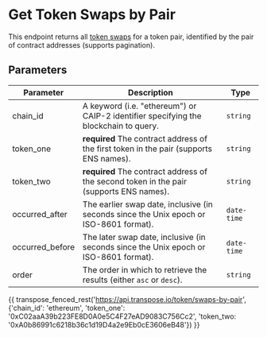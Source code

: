 # Get Token Swaps by Pair

This endpoint returns all [token swaps](../models/token_swap_model.md) for a token pair, identified by the pair of contract addresses (supports pagination).

## Parameters
| Parameter     | Description                                                                          | Type     | 
|---------------|--------------------------------------------------------------------------------------|----------|
| chain_id      | A keyword (i.e. "ethereum") or CAIP-2 identifier specifying the blockchain to query. | `string` | 
| token_one | **required** The contract address of the first token in the pair (supports ENS names).   | `string` | 
| token_two | **required** The contract address of the second token in the pair (supports ENS names).    | `string` | 
| occurred_after | The earlier swap date, inclusive (in seconds since the Unix epoch or ISO-8601 format).    | `date-time` | 
| occurred_before | The later swap date, inclusive (in seconds since the Unix epoch or ISO-8601 format).    | `date-time` | 
| order | The order in which to retrieve the results (either `asc` or `desc`).    | `string` | 

{{ transpose_fenced_rest('https://api.transpose.io/token/swaps-by-pair', {'chain_id': 'ethereum', 'token_one': '0xC02aaA39b223FE8D0A0e5C4F27eAD9083C756Cc2', 'token_two: '0xA0b86991c6218b36c1d19D4a2e9Eb0cE3606eB48'}) }}